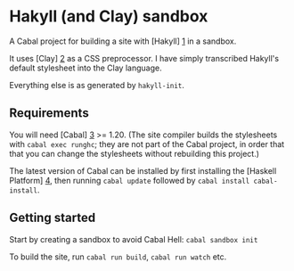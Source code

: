 # Hakyll (and Clay) sandbox

A Cabal project for building a site with [Hakyll] [1] in a sandbox.

It uses [Clay] [2] as a CSS preprocessor. I have simply transcribed Hakyll's default stylesheet into the Clay language.

Everything else is as generated by `hakyll-init`.

## Requirements

You will need [Cabal] [3] >= 1.20. (The site compiler builds the stylesheets with `cabal exec runghc`; they are not part of the Cabal project, in order that that you can change the stylesheets without rebuilding this project.)

The latest version of Cabal can be installed by first installing the [Haskell Platform] [4], then running `cabal update` followed by `cabal install cabal-install`.

## Getting started

Start by creating a sandbox to avoid Cabal Hell: `cabal sandbox init`

To build the site, run `cabal run build`, `cabal run watch` etc.

  [1]: http://jaspervdj.be/hakyll/
  [2]: http://fvisser.nl/clay/
  [3]: http://www.haskell.org/cabal/
  [4]: http://www.haskell.org/platform/
